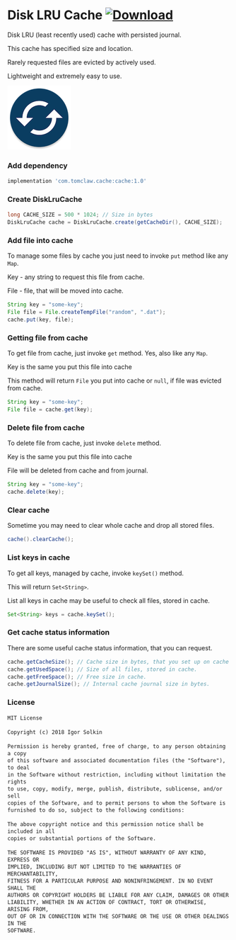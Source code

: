 # Disk LRU Cache [![Download](https://api.bintray.com/packages/solkin/disk-lru-cache/disk-lru-cache/images/download.svg)](https://bintray.com/solkin/disk-lru-cache/disk-lru-cache/_latestVersion)

Disk LRU (least recently used) cache with persisted journal. 

This cache has specified size and location.

Rarely requested files are evicted by actively used.

Lightweight and extremely easy to use.

![Cache icon](/cache_icon.png)

### Add dependency
```groovy
implementation 'com.tomclaw.cache:cache:1.0'
```

### Create DiskLruCache
```java
long CACHE_SIZE = 500 * 1024; // Size in bytes
DiskLruCache cache = DiskLruCache.create(getCacheDir(), CACHE_SIZE);
```

### Add file into cache
To manage some files by cache you just need to invoke `put` method like any `Map`.

Key - any string to request this file from cache.

File - file, that will be moved into cache.

```java
String key = "some-key";
File file = File.createTempFile("random", ".dat");
cache.put(key, file);
```

### Getting file from cache
To get file from cache, just invoke `get` method. Yes, also like any `Map`.

Key is the same you put this file into cache

This method will return `File` you put into cache or `null`, if file was evicted from cache.

```java
String key = "some-key";
File file = cache.get(key);
```

### Delete file from cache
To delete file from cache, just invoke `delete` method.

Key is the same you put this file into cache

File will be deleted from cache and from journal.

```java
String key = "some-key";
cache.delete(key);
```

### Clear cache
Sometime you may need to clear whole cache and drop all stored files.

```java
cache().clearCache();
```

### List keys in cache
To get all keys, managed by cache, invoke `keySet()` method.

This will return `Set<String>`.

List all keys in cache may be useful to check all files, stored in cache. 

```java
Set<String> keys = cache.keySet();
```


### Get cache status information
There are some useful cache status information, that you can request.

```java
cache.getCacheSize(); // Cache size in bytes, that you set up on cache creation.
cache.getUsedSpace(); // Size of all files, stored in cache.
cache.getFreeSpace(); // Free size in cache.
cache.getJournalSize(); // Internal cache journal size in bytes.
```


### License
    MIT License
    
    Copyright (c) 2018 Igor Solkin
    
    Permission is hereby granted, free of charge, to any person obtaining a copy
    of this software and associated documentation files (the "Software"), to deal
    in the Software without restriction, including without limitation the rights
    to use, copy, modify, merge, publish, distribute, sublicense, and/or sell
    copies of the Software, and to permit persons to whom the Software is
    furnished to do so, subject to the following conditions:
    
    The above copyright notice and this permission notice shall be included in all
    copies or substantial portions of the Software.
    
    THE SOFTWARE IS PROVIDED "AS IS", WITHOUT WARRANTY OF ANY KIND, EXPRESS OR
    IMPLIED, INCLUDING BUT NOT LIMITED TO THE WARRANTIES OF MERCHANTABILITY,
    FITNESS FOR A PARTICULAR PURPOSE AND NONINFRINGEMENT. IN NO EVENT SHALL THE
    AUTHORS OR COPYRIGHT HOLDERS BE LIABLE FOR ANY CLAIM, DAMAGES OR OTHER
    LIABILITY, WHETHER IN AN ACTION OF CONTRACT, TORT OR OTHERWISE, ARISING FROM,
    OUT OF OR IN CONNECTION WITH THE SOFTWARE OR THE USE OR OTHER DEALINGS IN THE
    SOFTWARE.
